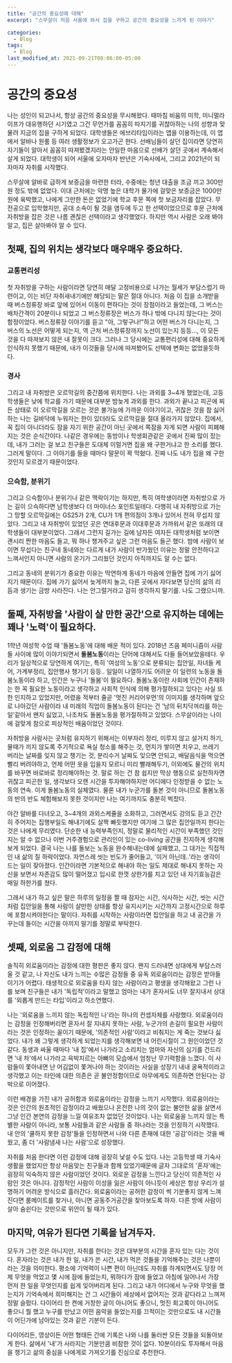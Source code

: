 ```yaml
---
title: "공간의 중요성에 대해"
excerpt: "스무살이 처음 서울에 와서 집을 구하고 공간의 중요성을 느끼게 된 이야기"

categories:
  - Blog
tags:
  - Blog
last_modified_at: 2021-09-21T08:06:00-05:00
---
```

# 공간의 중요성

나는 성인이 되고나서, 항상 공간의 중요성을 무시해왔다. 
때마침 비움의 미학, 미니멀라이프가 대유행하던 시기였고 그건 무언가를 꼼꼼히 따지기를 귀찮아하는 나의 성향과 맞물려 지금의 집을 구하게 되었다. 대학생들은 에브리타임이라는 앱을 이용하는데, 
이 앱에서 알바나 원룸 등 여러 생활정보가 오고가곤 한다. 선배님들이 살던 집이라면 당연히 자기들이 알아서 꼼꼼히 따져봤겠지라는 안일한 마음으로 선배가 살던 곳에서 계속해서 살게 되었다.
대학생이 되어 서울에 오자마자 반년은 기숙사에서, 그리고 2021년이 되자마자 자취를 시작했다.


스무살에 알바로 급하게 보증금을 마련한 터라, 수중에는 청년 대출을 조금 끼고 300만원 정도 밖에 없었다. 이대 근처에는 악명 높은 대학가 물가에 걸맞은 보증금은 1000만원에 육박했고, 나에게 그만한 돈은 없었기에 학교 후문 쪽에 첫 보금자리를 잡았다. 무전공으로 입학했지만, 공대 소속이 될 것을 염두에 두고 한 선택이었으므로 후문 근처에 자취방을 잡은 것은 나름 괜찮은 선택이라고 생각했었다. 
하지만 역시 사람은 오래 봐야 알고, 집은 살아봐야 알 수 있다. 

## 첫째, 집의 위치는 생각보다 매우매우 중요하다. 

### 교통편리성

첫 자취방을 구하는 사람이라면 당연히 매달 고정비용으로 나가는 월세가 부담스럽기 마련이고, 이는 비단 자취새내기에만 해당되는 말은 절대 아니다. 
처음 이 집을 소개받을 때 버스정류장 바로 앞에 있어서 이동이 편하다는 것이 장점이라고 들었는데, 그 버스는 배차간격이 20분이나 되었고 그 버스정류장은 버스가 하나 밖에 다니지 않는다는 것이 함정이었다. 
버스정류장 이야기를 듣고 "아, 그렇구나!"하고 어떤 버스가 다니는지, 그 버스의 노선은 어떻게 되는지, 역 근처 버스정류장까지 노선이 있는지 등등..., 이 모든 것을 다 따져보지 않은 내 잘못이 크다.
그러나 그 당시에는 교통편리성에 대해 중요하게 인식하지 못했기 때문에, 내가 이것들을 당시에 따져봤어도 선택에 변화는 없었을듯하다. 

### 경사
그리고 내 자취방은 오르막길의 중간쯤에 위치한다. 나는 과외를 3~4개 했었는데, 
고등학생들은 낮에 학교를 가기 때문에 대부분 밤늦게 과외를 한다. 과외가 끝나고 피곤에 찌든 상태로 이 오르막길을 오르는 것은 불가능에 가까운 이야기이고, 귀찮은 것을 참 싫어하는 나는 길바닥에 누워자는 한이 있더라도 오르막길을 절대 올라가지 않았다. 집에서, 꼭 집이 아니더라도 잠을 자기 위한 공간이 아닌 곳에서 쪽잠을 자게 되면 사람이 피폐해지는 것은 순식간이다. 나같은 경우에는 동방이나 학생회관같은 곳에서 진짜 많이 잤는데, 내가 그러는 걸 보고 친구들은 도대체 이럴거면 집을 왜 구한거냐고 한 소리를 했다. 그러게 말이다. 그 이야기를 들을 때마다 말문이 꽉 막혔다. 진짜 나도 내가 집을 왜 구한 것인지 모르겠기 때문이었다.

### 으슥함, 분위기
그리고 으슥함이나 분위기나 같은 맥락이기는 하지만, 특히 여학생이라면 자취방으로 가는 길이 으슥하다면 남학생보다 더 마이너스 포인트일테다. 다행히 내 자취방으로 가는 그 망할 오르막길에는 GS25가 2개, CU가 1개 편의점이 3개나 있어서 전혀 무섭지 않았다. 그리고 내 자취방이 있었던 곳은 연대후문과 이대후문과 가까워서 같은 또래의 대학생들이 대부분이었다. 그래서 그런지 길가는 길에 남자든 여자든 대학생처럼 보이면 괜시리 짠한 마음도 들고, 뭐 하나 챙겨주고 싶은 그런 마음도 들곤 했다. 밤에 사람이 보이면 무섭다는 친구네 동네와는 다르게 내가 사람이 반가웠던 이유는 정말 안전하다고 느껴서인지 아니면 사람의 온기가 그리웠던 것인지 아직까지도 알 수는 없다. 

그리고 동네의 분위기가 중요한 이유는 막연하게 동네가 마음에 안들면 집에 가기 싫어지기 때문이다. 집에 가기 싫어서 늦게까지 놀고, 다른 곳에서 자다보면 당신의 삶의 리듬과 생기는 금방 사라진다. 나는 안그럴거라고 감히 생각하지 말기를. 나도 그랬으니까.

## 둘째, 자취방을 '사람이 살 만한 공간'으로 유지하는 데에는 꽤나 '노력'이 필요하다.

1학년 여성학 수업 때 '돌봄노동'에 대해 배운 적이 있다. 2018년 즈음 페미니즘이 사람들 사이에 많이 이야기되면서 <b>돌봄노동</b>이라는 단어에 대해서도 다들 들어보았을테다.
우리가 일상적으로 당연하게 여기는, 특히 '여성의 노동'으로 분류되는 집안일, 자녀들 케어, 가계부정리, 집안행사 챙기기 등등.. 일일이 나열하기도 어려운 이 일련의 노동을 돌봄노동이라 하고, 인간은 누구나 '돌봄'이 필요하다. 돌봄노동이란 사회에 인간이 존재하는 한 꼭 필요한 노동이라고 생각하고 사회적 인식에 의해 평가절하되고 있다는 사실 또한 인지하고 있었지만, 어렸을 적부터 줄곧 '멋진 커리어우먼'의 이미지를 생각하며 앞으로 나아갔던 사람이라 내 미래의 직업이 돌봄노동이 된다는 건 '남의 뒤치닥꺼리를 하는 일'같아서 왠지 싫었고, 나조차도 돌봄노동을 평가절하하고 있었다. 스무살이라는 나이에 걸맞게 참으로 피상적인 배움이었던 것이다.

자취방을 사람사는 곳처럼 유지하기 위해서는 이부자리 정리, 미루지 않고 설거지 하기, 물때가 끼지 않도록 주기적으로 욕실 청소를 해주는 것, 먼지가 쌓이면 치우고, 쓰레기 버리는 날짜를 잊지 않고 챙기는 것, 분리수거 날짜도 잊으면 안되고, 배달음식을 먹으면 빨리 버려야하고, 언제 어떤 옷을 입을지 모르니 미리 빨래해두기, 이외에도 물건의 위치를 바꾸면 바로바로 정리해야하는 것. 말로 하는 건 참 쉽지만 막상 행동으로 실천하자면 귀찮고 피곤한 일, 생각보다 오랜 시간을 투자해야하지만 어디에다 인정받을 수 없는 노동의 연속. 이게 돌봄노동의 실체였다. 물론 내가 누군가를 돌본 것이 아니므로 돌봄노동의 반의 반도 체험해보지 못한 것이지만 나는 여기까지도 충분히 벅찼다.

야간 알바를 다녀오고, 3~4개의 과외스케쥴을 소화하고, 그러면서도 강의도 듣고 간간히 주어지는 집행부일도 해내기에도 살짝 빠듯했지만 여기에 그 많은 집안일까지 한다는 것은 나에게 무리였다. 단순한 내 능력부족인지, 정말로 물리적인 시간이 부족했던 것인지는 알 수 없으나 이번 거주경험으로 관리인이 있는 co-living 공간을 진지하게 생각해보게 되었다. 결국 나는 나를 돌보는 노동을 완수해내는데에 실패했고, 그 대가는 직접적인 내 삶의 질 하락이었다. 자연스레 씻는 빈도가 줄어들고, '이거 아닌데..'라는 생각이 드는 일이 잦아졌다. 인간이라면 기본적으로 해내야 하는 일도 제대로 해내지 못하는 자신을 보면서 자존감도 많이 떨어졌고 입시로 한껏 상한가를 치고 있던 내 자기효능감은 매일 하한가를 쳤다.

그래서 내가 하고 싶은 말은 하루의 일정을 짤 때 잠자는 시간, 식사하는 시간, 씻는 시간처럼 집안일을 통해 사람이 살만한 상태를 항상 유지시키는 시간까지 고정시간으로 하루에 포함시켜야한다는 말이다. 자취를 시작하는 사람이라면 집안일을 하고 내 공간을 가꾸는데 들이는 시간을 아끼지 말기를 정말로 부탁한다.

## 셋째, 외로움 그 감정에 대해

솔직히 외로움이라는 감정에 대한 평판은 좋지 않다. 왠지 드러내면 상대에게 부담스러울 것 같고, 나 자신도 내가 느끼는 수많은 감정들 중 유독 외로움이라는 감정은 받아들이기가 어렵다.
태생적으로 외로움을 타지 않는 사람이라고 평생을 생각해왔고 그런 나를 보며 친구들은 내가 '독립적'이라고 말했고 엄마는 내가 혼자서도 너무 잘지내서 상대를 '외롭게 만드는 타입'이라고 하소연했다. 


나는 '외로움을 느끼지 않는 독립적인 나'라는 하나의 컨셉자체를 사랑했다. 외로움이라는 감정을 인정해버리면 혼자서 잘 지내지 못하는 사람, 누군가의 손길이 필요한 사람이라는 것은 인정하는 꼴이기 때문에, '의존적인 사람'이라고 비춰지는 게 죽는 것보다 싫었다. 내가 왜 그렇게 생각하게 되었는지를 생각해보면 내 어린시절이 그 원인이었던 것같다. 동생과 싸울 때마다 '내 집'에서 나가라고 소리치는 엄마와 자신의 심기를 건드리면 '내 차'에서 나가라고 윽박지르는 아빠의 모습에서 엄청난 무기력함을 느꼈다. 이 사람들이 쫓아내면 난 어김없이 쫓겨나야 하는 것이라는 사실을 성장기 내내 굴욕적이라고 생각했고 이는 타인에 대한 의존은 곧 불안정함이므로 아무에게도 의존하면 안된다는 강박으로 이어졌다.

이런 배경을 가진 내가 공허함과 외로움이라는 감정을 느끼기 시작했다. 외로움이라는 것은 인간의 원초적인 감정이라고 배웠으나 온전한 나의 것이 없는 불안한 삶을 살면서 그냥 인간 본연의 감정을 느낄 여유조차 없었던 것이었다. 나는 외로움을 느끼지 않는 특별한 사람이 아니라, 보통 사람들과 같은 사람들 중 하나라는 것을 인정하기 시작했다. 내 안의 '쿨하지 못한 감정'들을 인정하면서 나와 다른 존재에 대한 '공감'이라는 것을 배웠고, 좀 더 '사람냄새 나는 사람'으로 성장했다.

자취를 처음 한다면 이런 감정에 대해 굉장히 낯설 수도 있다. 나는 고등학생 때 기숙사 생활을 했었지만 항상 마음맞는 친구들과 함께 있었기때문에 글자 그대로의 '혼자'에는 굉장히 익숙하지 않은 사람이었던 것이다. 외로운 감정을 느낀다고 당신이 의존적인 사람인 것은 아니다. 감정적인 사람이 이성을 잃은 사람이 아니듯이 세상은 항상 우리가 설명하기 어려운 방식으로 흘러간다. 외로움이라는 공허한 감정이 썩 기분좋지 않게 느껴진다면 룸메이트를 찾거나, 아니면 공동주거공간을 찾아보도록 하자. 다른 방에 사람이 살아 숨쉰다는 것만으로 위안이 될 때가 있다.

## 마지막, 여유가 된다면 기록을 남겨두자.

모두가 그런 것은 아니지만, 자취를 한다는 것은 대부분의 시간을 혼자 있는 다는 것이다. 혼자라는 것은 내가 한 일, 내가 쓴 시간, 내가 먹은 것들을 기억해주는 것은 나뿐이라는 것을 의미한다. 
평소에 기억력이 나쁜 편이 아닌데도 자취를 하게되면서도 당장 어제 무엇을 먹었고 몇 시에 잠에 들었는지, 뭐하다가 잠에 들었고 아침에 일어나서 가장 먼저 한 일을 무엇인지를 쉽게 잊어버리게 된다.
그리고 내가 어디에서 누구와 무엇을 했는지가 기억속에서 희미해지는 건 그 시간들이 세상에서 없어지는 것과 같다라고 느껴져 정말 슬펐다. 다이어리 한 켠에 거창한 글이 아니어도 좋으니, 멋진 회고록이 아니어도 좋으니 뭘 했고 누구를 만났고 어떤 음악을 들었는지를 끄적이는 것만으로도 내 시간들이 어딘가에 남아있는 것과 같은 기분이 든다.

다이어리든, 영상이든 어떤 형태든 간에 기록은 나와 나를 둘러싼 모든 것들을 되돌아보게 한다. 삶에서 '내'가 사라지는 기분만큼 비참한 것이 없다. 
10분이라도 투자해서 마음을 챙기고 삶의 중심을 나에게로 가져오기를 진심으로 추천한다.
